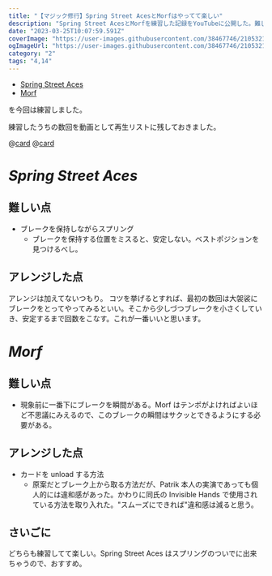 ```yaml
---
title: "【マジック修行】Spring Street AcesとMorfはやってて楽しい"
description: "Spring Street AcesとMorfを練習した記録をYouTubeに公開した。難しい点とアレンジした点を加えて書いている。"
date: "2023-03-25T10:07:59.591Z"
coverImage: "https://user-images.githubusercontent.com/38467746/210532142-d21b4450-42c7-4f97-a0eb-3f93ce115f24.jpeg"
ogImageUrl: "https://user-images.githubusercontent.com/38467746/210532142-d21b4450-42c7-4f97-a0eb-3f93ce115f24.jpeg"
category: "2"
tags: "4,14"
---
```


- [Spring Street Aces](https://www.vanishingincmagic.com/card-magic-downloads/spring-st-aces/)
- [Morf](https://youtu.be/NT7TJ5dBESI)

を今回は練習しました。

練習したうちの数回を動画として再生リストに残しておきました。

@[card](https://youtube.com/playlist?list=PLeb-P495b5356UXeZ_5JqkTnsb3416R4G)
@[card](https://youtube.com/playlist?list=PLeb-P495b535P1jyqQHKMpOrEGGQK_Wb9)

# _Spring Street Aces_

## **難しい点**

- ブレークを保持しながらスプリング
  - ブレークを保持する位置をミスると、安定しない。ベストポジションを見つけるべし。

## **アレンジした点**

アレンジは加えてないつもり。
コツを挙げるとすれば、最初の数回は大袈裟にブレークをとってやってみるといい。そこから少しづつブレークを小さくしていき、安定するまで回数をこなす。これが一番いいと思います。

# _Morf_

## **難しい点**

- 現象前に一番下にブレークを瞬間がある。Morf はテンポがよければよいほど不思議にみえるので、このブレークの瞬間はサクッとできるようにする必要がある。

## **アレンジした点**

- カードを unload する方法
  - 原案だとブレーク上から取る方法だが、Patrik 本人の実演であっても個人的には違和感があった。かわりに同氏の Invisible Hands で使用されている方法を取り入れた。"スムーズにできれば"違和感は減ると思う。

## **さいごに**

どちらも練習してて楽しい。Spring Street Aces はスプリングのついでに出来ちゃうので、おすすめ。
